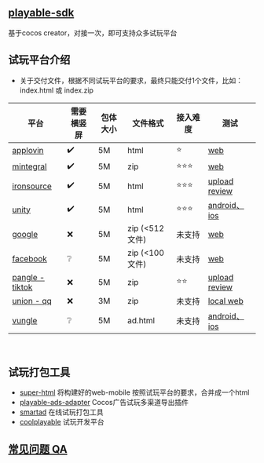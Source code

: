 ## [playable-sdk](https://github.com/magician-f/cocos-super-html)

基于cocos creator，对接一次，即可支持众多试玩平台

## 试玩平台介绍

- 关于交付文件，根据不同试玩平台的要求，最终只能交付1个文件，比如：index.html 或 index.zip

|平台|需要横竖屏|包体大小|文件格式|接入难度|测试|
|--|--|--|--|--|--|
|[applovin](https://p.applov.in/playablePreview?create=1&qr=1)|✔️|5M|html|⭐|[web](https://p.applov.in/playablePreview?create=1&qr=1)|
|[mintegral](https://www.mindworks-creative.com/review/doc)|✔️|5M|zip|⭐⭐⭐|[web](https://www.mindworks-creative.com/review/)|
|[ironsource](https://developers.is.com/ironsource-mobile/general/interactive-requirements)|✔️|5M|html|⭐⭐⭐|[upload review](https://developers.is.com/ironsource-mobile/general/html-upload/)|
|[unity](https://docs.unity.com/acquire/manual/playable-ads)|✔️|5M|html|⭐⭐⭐|[android、ios](https://storage.googleapis.com/unity-ads-aui-prod-deployments/external-app/UnityAds_Playable_guide.pdf)|
|[google](https://support.google.com/google-ads/answer/9981650?hl=zh-Hans)|❌|5M|zip (<512文件)|未支持|[web](https://h5validator.appspot.com/adwords/asset)|
|[facebook](https://docs.lunalabs.io/docs/playable/ad-networks/facebook)|❔|5M|zip (<100文件)|未支持|[web](https://developers.facebook.com/tools/playable-preview/)|
|[pangle - tiktok](https://ads.tiktok.com/help/article/playable-ads)|❌|5M|zip|⭐⭐|[upload review](https://ads.tiktok.com/help/article/playable-ads?lang=zh#anchor-19)|
|[union - qq](http://developers.adnet.qq.com/doc/web/tryable)|❌|3M|zip|未支持|[local web](https://docs.qq.com/doc/DTklETEhTc0J6akJZ)|
|[vungle](https://support.vungle.com/hc/en-us/articles/360057120251#download-0-0)|❔|5M|ad.html|未支持|[android、ios](https://support.vungle.com/hc/en-us/articles/4908908675355-Test-Your-Playable-Asset-With-Our-Creative-Verifier#install-the-creative-verifier-0-0)|

<br/>

 ## 试玩打包工具

- [super-html](https://store.cocos.com/app/detail/3657) 将构建好的web-mobile 按照试玩平台的要求，合并成一个html
- [playable-ads-adapter](https://github.com/ppgee/cocos-pnp/blob/main/packages/playable-ads-adapter/README.md) Cocos广告试玩多渠道导出插件
- [smartad](https://www.smartad.pro/) 在线试玩打包工具
- [coolplayable](http://coolplayable.com/#) 试玩开发平台

## [常见问题 QA](./QA.md)

